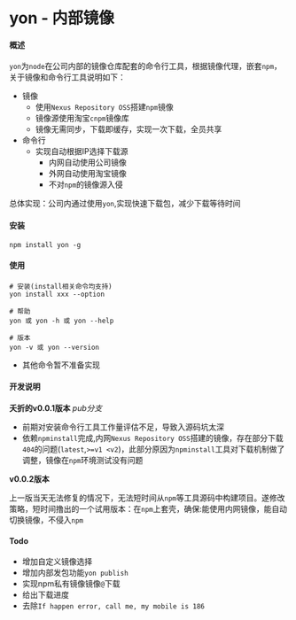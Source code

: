 # yon - 内部镜像
#### 概述

`yon`为`node`在公司内部的镜像仓库配套的命令行工具，根据镜像代理，嵌套`npm`，关于镜像和命令行工具说明如下：

* 镜像
  * 使用`Nexus Repository OSS`搭建`npm`镜像
  * 镜像源使用淘宝`cnpm`镜像库
  * 镜像无需同步，下载即缓存，实现一次下载，全员共享
* 命令行
  * 实现自动根据IP选择下载源
    * 内网自动使用公司镜像
    * 外网自动使用淘宝镜像
    * 不对`npm`的镜像源入侵

总体实现：公司内通过使用`yon`,实现快速下载包，减少下载等待时间

####  安装

```
npm install yon -g
```



#### 使用

```
# 安装(install相关命令均支持)
yon install xxx --option

# 帮助
yon 或 yon -h 或 yon --help

# 版本
yon -v 或 yon --version
```

* 其他命令暂不准备实现




#### 开发说明

**夭折的v0.0.1版本** *pub分支*

* 前期对安装命令行工具工作量评估不足，导致入源码坑太深
* 依赖`npminstall`完成,内网`Nexus Repository OSS`搭建的镜像，存在部分下载`404`的问题(`latest`,`>=v1 <v2`)，此部分原因为`npminstall`工具对下载机制做了调整，镜像在`npm`环境测试没有问题


**v0.0.2版本**

上一版当天无法修复的情况下，无法短时间从`npm`等工具源码中构建项目。遂修改策略，短时间撸出的一个试用版本：在`npm`上套壳，确保:能使用内网镜像，能自动切换镜像，不侵入`npm`



#### Todo

* 增加自定义镜像选择
* 增加内部发包功能`yon publish`
* 实现npm私有镜像镜像`@`下载
* 给出下载进度
* 去除`If happen error, call me, my mobile is 186`